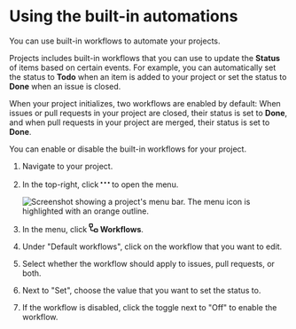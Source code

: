 # Using the built-in automations

You can use built-in workflows to automate your projects.

Projects includes built-in workflows that you can use to update the **Status** of items based on certain events. For example, you can automatically set the status to **Todo** when an item is added to your project or set the status to **Done** when an issue is closed.

When your project initializes, two workflows are enabled by default: When issues or pull requests in your project are closed, their status is set to **Done**, and when pull requests in your project are merged, their status is set to **Done**.

You can enable or disable the built-in workflows for your project.

1. Navigate to your project.
1. In the top-right, click <svg version="1.1" width="16" height="16" viewBox="0 0 16 16" class="octicon octicon-kebab-horizontal" aria-label="The menu icon" role="img"><path d="M8 9a1.5 1.5 0 1 0 0-3 1.5 1.5 0 0 0 0 3ZM1.5 9a1.5 1.5 0 1 0 0-3 1.5 1.5 0 0 0 0 3Zm13 0a1.5 1.5 0 1 0 0-3 1.5 1.5 0 0 0 0 3Z"></path></svg> to open the menu.

   ![Screenshot showing a project's menu bar. The menu icon is highlighted with an orange outline.](/assets/images/help/projects-v2/open-menu.png)

1. In the menu, click <svg version="1.1" width="16" height="16" viewBox="0 0 16 16" class="octicon octicon-workflow" aria-hidden="true"><path d="M0 1.75C0 .784.784 0 1.75 0h3.5C6.216 0 7 .784 7 1.75v3.5A1.75 1.75 0 0 1 5.25 7H4v4a1 1 0 0 0 1 1h4v-1.25C9 9.784 9.784 9 10.75 9h3.5c.966 0 1.75.784 1.75 1.75v3.5A1.75 1.75 0 0 1 14.25 16h-3.5A1.75 1.75 0 0 1 9 14.25v-.75H5A2.5 2.5 0 0 1 2.5 11V7h-.75A1.75 1.75 0 0 1 0 5.25Zm1.75-.25a.25.25 0 0 0-.25.25v3.5c0 .138.112.25.25.25h3.5a.25.25 0 0 0 .25-.25v-3.5a.25.25 0 0 0-.25-.25Zm9 9a.25.25 0 0 0-.25.25v3.5c0 .138.112.25.25.25h3.5a.25.25 0 0 0 .25-.25v-3.5a.25.25 0 0 0-.25-.25Z"></path></svg> **Workflows**.
1. Under "Default workflows", click on the workflow that you want to edit.
1. Select whether the workflow should apply to issues, pull requests, or both.
1. Next to "Set", choose the value that you want to set the status to.
1. If the workflow is disabled, click the toggle next to "Off" to enable the workflow.
